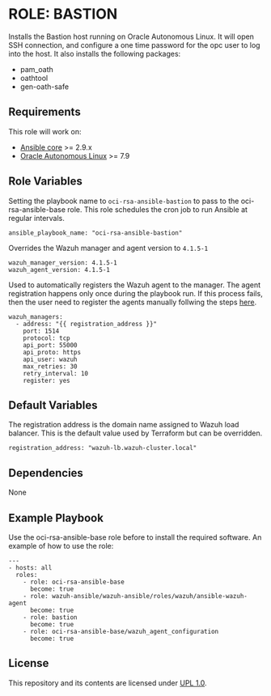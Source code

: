 ROLE: BASTION
=========

Installs the Bastion host running on Oracle Autonomous Linux. It will open SSH connection, and configure a one 
time password for the opc user to log into the host. It also installs the following packages:
- pam_oath
- oathtool
- gen-oath-safe


Requirements
------------

This role will work on:

- [Ansible core](https://docs.ansible.com/ansible-core/devel/index.html) >=  2.9.x
- [Oracle Autonomous Linux](https://www.oracle.com/linux/autonomous-linux/) >= 7.9


Role Variables
--------------

Setting the playbook name to `oci-rsa-ansible-bastion` to pass to the oci-rsa-ansible-base role. This role schedules the 
cron job to run Ansible at regular intervals. 
```
ansible_playbook_name: "oci-rsa-ansible-bastion"
```

Overrides the Wazuh manager and agent version to `4.1.5-1`
```
wazuh_manager_version: 4.1.5-1
wazuh_agent_version: 4.1.5-1
```

Used to automatically registers the Wazuh agent to the manager. The agent registration happens only once during the playbook 
run. If this process fails, then the user need to register the agents manually follwing the steps [here](https://documentation.wazuh.com/current/user-manual/registering/index.html).
```
wazuh_managers:
  - address: "{{ registration_address }}"
    port: 1514
    protocol: tcp
    api_port: 55000
    api_proto: https
    api_user: wazuh
    max_retries: 30
    retry_interval: 10
    register: yes
```

Default Variables
------------

The registration address is the domain name assigned to Wazuh load balancer. This is the default 
value used by Terraform but can be overridden.
```
registration_address: "wazuh-lb.wazuh-cluster.local"
```

Dependencies
------------

None

Example Playbook
----------------

Use the oci-rsa-ansible-base role before to install the required software. An example of how to use the role:

```
---
- hosts: all
  roles:
    - role: oci-rsa-ansible-base
      become: true
    - role: wazuh-ansible/wazuh-ansible/roles/wazuh/ansible-wazuh-agent
      become: true
    - role: bastion
      become: true
    - role: oci-rsa-ansible-base/wazuh_agent_configuration
      become: true
``` 

## License

This repository and its contents are licensed under [UPL 1.0](https://opensource.org/licenses/UPL).